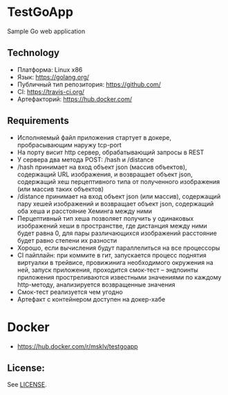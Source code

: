 # TestGoApp
Sample Go web application

## Technology 
 - Платформа: Linux x86
 - Язык: https://golang.org/
 - Публичный тип репозитория: https://github.com/
 - СI: https://travis-ci.org/
 - Артефакторий: https://hub.docker.com/
 
## Requirements
 - Исполняемый файл приложения стартует в докере, пробрасывающим наружу tcp-port
 - На порту висит http сервер, обрабатывающий запросы в REST
 - У сервера два метода POST: /hash и /distance
 - /hash принимает на вход объект json (массив объектов), содержащий URL изображения, и возвращает объект json, содержащий хеш перцептивного типа от полученного изображения (или массив таких объектов)
 - /distance принимает на вход объект json (или массив), содержащий пару хешей изображений и возвращает объект json, содержащий оба хеша и расстояние Хеминга между ними
 - Перцептивный тип хеша позволяет получить у одинаковых изображений хеши в пространстве, где дистанция между ними будет равна 0, для пары различающихся изображений расстояние будет равно степени их разности
 - Хорошо, если вычисления будут параллелиться на все процессоры
 - CI пайплайн: при коммите в гит, запускается процесс поднятия виртуалки в трейвисе, провижинига необходимого окружения на ней, запуск приложения, проходится смок-тест – эндпоинты приложения простреливаются известными значениями по каждому http-методу, анализируется возвращенные значения
 - Смок-тест реализуется чем угодно
 - Артефакт с контейнером доступен на докер-хабе


# Docker 
  - https://hub.docker.com/r/msklv/testgoapp


## License:
See [LICENSE](LICENSE).